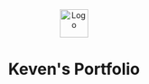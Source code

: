 <div align="center">
  <a href="https://mister-kev.github.io" target="_blank">  
    <img alt="Logo" src="https://mister-kev.github.io/packages/images/logo.webp" width="50" />
  </a>
</div>
<h1 align="center">
  Keven's Portfolio
</h1>